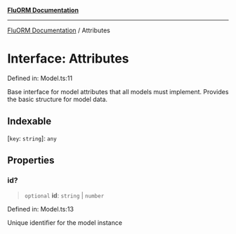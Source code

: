 [**FluORM Documentation**](../README.md)

***

[FluORM Documentation](../globals.md) / Attributes

# Interface: Attributes

Defined in: Model.ts:11

Base interface for model attributes that all models must implement.
Provides the basic structure for model data.

## Indexable

\[`key`: `string`\]: `any`

## Properties

### id?

> `optional` **id**: `string` \| `number`

Defined in: Model.ts:13

Unique identifier for the model instance
